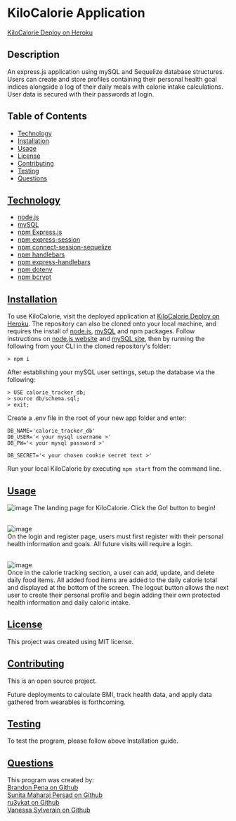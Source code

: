 
# KiloCalorie Application

[KiloCalorie Deploy on Heroku](https://kilocalorie.herokuapp.com/)

## Description

An express.js application using mySQL and Sequelize database structures. Users can create and store profiles containing their personal health goal indices alongside a log of their daily meals with calorie intake calculations.  
User data is secured with their passwords at login.

## Table of Contents

- [Technology](#technology)
- [Installation](#installation)
- [Usage](#usage)
- [License](#license)
- [Contributing](#contributing)
- [Testing](#testing)
- [Questions](#questions)

## [Technology](#technology)

- [node.js](https://nodejs.dev/)
- [mySQL](https://dev.mysql.com/doc/mysql-installation-excerpt/5.7/en/)
- [npm Express.js](https://expressjs.com/)
- [npm express-session](https://www.npmjs.com/package/express-session)
- [npm connect-session-sequelize](https://www.npmjs.com/package/connect-session-sequelize)
- [npm handlebars](https://www.npmjs.com/package/handlebars)
- [npm express-handlebars](https://www.npmjs.com/package/express-handlebars)
- [npm dotenv](https://www.npmjs.com/package/dotenv)
- [npm bcrypt](https://www.npmjs.com/package/bcrypt)

## [Installation](#installation)

To use KiloCalorie, visit the deployed application at [KiloCalorie Deploy on Heroku](https://kilocalorie.herokuapp.com/).
The repository can also be cloned onto your local machine, and requires the install of [node.js](https://nodejs.dev/), [mySQL](https://dev.mysql.com/doc/mysql-installation-excerpt/5.7/en/) and npm packages. Follow instructions on [node.js website](https://nodejs.dev/) and [mySQL site](https://dev.mysql.com/doc/mysql-installation-excerpt/5.7/en/), then by running the following from your CLI in the cloned repository's folder:

```
> npm i
```

After establishing your mySQL user settings, setup the database via the following:

```
> USE calorie_tracker_db;
> source db/schema.sql;
> exit;
```

Create a .env file in the root of your new app folder and enter:

```
DB_NAME='calorie_tracker_db'
DB_USER='< your mysql username >'
DB_PW='< your mysql password >'

DB_SECRET='< your chosen cookie secret text >'
```

Run your local KiloCalorie by executing `npm start` from the command line.

## [Usage](#usage)
![image](https://user-images.githubusercontent.com/87583026/144943860-1c6a477a-7a43-426b-a9ab-83a71fd215b3.png)
The landing page for KiloCalorie. Click the Go! button to begin!<br><br>

![image](https://user-images.githubusercontent.com/87583026/144943955-aaea5362-b198-42f0-b08b-9121e4856cf7.png)<br>
On the login and register page, users must first register with their personal health information and goals. All future visits will require a login.<br><br>

![image](https://user-images.githubusercontent.com/87583026/144944093-07568f16-397f-4cab-866b-f41d415bc167.png)<br>
Once in the calorie tracking section, a user can add, update, and delete daily food items. All added food items are added to the daily calorie total and displayed at the bottom of the screen. The logout button allows the next user to create their personal profile and begin adding their own protected health information and daily caloric intake.<br>

## [License](#license)

This project was created using MIT license.

## [Contributing](#contributing)

This is an open source project.

Future deployments to calculate BMI, track health data, and apply data gathered from wearables is forthcoming.

## [Testing](#testing)

To test the program, please follow above Installation guide.

## [Questions](#questions)

This program was created by:<br>
[Brandon Pena on Github](https://github.com/Brandonpena97)<br>
[Sunita Maharaj Persad on Github](https://github.com/Sunita002)<br>
[ru3ykat on Github](https://github.com/RU3YKat)<br>
[Vanessa Sylverain on Github](https://github.com/sylverainv)
